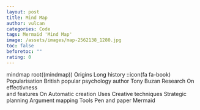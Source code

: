 ```yaml
---
layout: post
title: Mind Map
author: vulcan
categories: Code
tags: Mermaid 'Mind Map'
image: /assets/images/map-2562138_1280.jpg
toc: false
beforetoc: ""
rating: 0
---
```

<div class="mermaid">
mindmap
  root((mindmap))
    Origins
      Long history
      ::icon(fa fa-book)
      Popularisation
        British popular psychology author Tony Buzan
    Research
      On effectivness<br/>and features
      On Automatic creation
        Uses
            Creative techniques
            Strategic planning
            Argument mapping
    Tools
      Pen and paper
      Mermaid
</div>

<script src="{{ "/assets/js/mermaid.min.js" | relative_url }}"></script>
